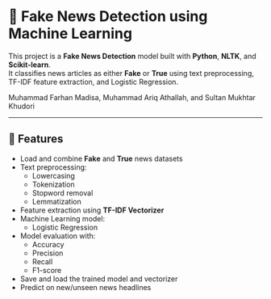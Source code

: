 # 📰 Fake News Detection using Machine Learning

This project is a **Fake News Detection** model built with **Python**, **NLTK**, and **Scikit-learn**.  
It classifies news articles as either **Fake** or **True** using text preprocessing, TF-IDF feature extraction, and Logistic Regression.

Muhammad Farhan Madisa, Muhammad Ariq Athallah, and Sultan Mukhtar Khudori

---

## 🚀 Features
- Load and combine **Fake** and **True** news datasets
- Text preprocessing:
  - Lowercasing
  - Tokenization
  - Stopword removal
  - Lemmatization
- Feature extraction using **TF-IDF Vectorizer**
- Machine Learning model:
  - Logistic Regression
- Model evaluation with:
  - Accuracy
  - Precision
  - Recall
  - F1-score
- Save and load the trained model and vectorizer
- Predict on new/unseen news headlines
